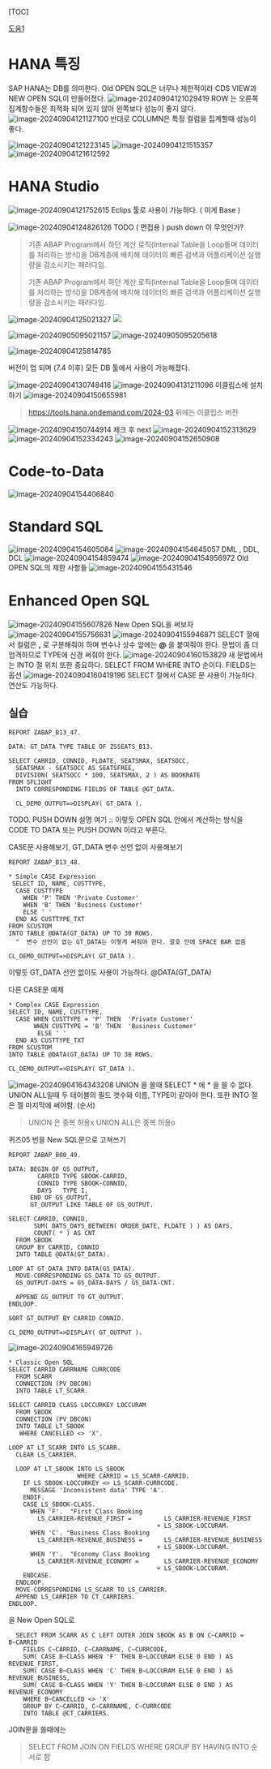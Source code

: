 [TOC]

[도움1](https://brunch.co.kr/@lifeisex/10)

# HANA 특징

SAP HANA는 DB를 의미한다.
Old OPEN SQL은 너무나 제한적이라 CDS VIEW과 NEW OPEN SQL이 만들어졌다.
![image-20240904121029419](./../img/image-20240904121029419.png)
ROW 는 오른쪽 집계함수들은 최적화 되어 있지 않아 왼쪽보다 성능이 좋지 않다.
![image-20240904121127100](./../img/image-20240904121127100.png)
반대로 COLUMN은 특정 컬럼을 집계할때 성능이 좋다.

![image-20240904121223145](./../img/image-20240904121223145.png)
![image-20240904121515357](./../img/image-20240904121515357.png)
![image-20240904121612592](./../img/image-20240904121612592.png)

# HANA Studio

![image-20240904121752615](./../img/image-20240904121752615.png)
Eclips 툴로 사용이 가능하다. ( 이게 Base )

![image-20240904124826126](./../img/image-20240904124826126.png)
TODO ( 면접용 ) push down 이 무엇인가?

> 기존 ABAP Program에서 하던 계산 로직(Internal Table을 Loop돌며 데이터를 처리하는 방식)을 DB계층에 배치해 데이터의 빠른 검색과 어플리케이션 실행량을 감소시키는 패러다임.
>
> 기존 ABAP Program에서 하던 계산 로직(Internal Table을 Loop돌며 데이터를 처리하는 방식)을 DB계층에 배치해 데이터의 빠른 검색과 어플리케이션 실행량을 감소시키는 패러다임.

![image-20240904125021327](./../img/image-20240904125021327.png)
![](./../img/image-20240904125628005.png)

![image-20240905095021157](./../img/image-20240905095021157.png)
![image-20240905095205618](./../img/image-20240905095205618.png)

![image-20240904125814785](./../img/image-20240904130154759.png)

버전이 업 되며 (7.4 이후) 모든 DB 툴에서 사용이 가능해졌다.

![image-20240904130748416](./../img/image-20240904130748416.png)
![image-20240904131211096](./../img/image-20240904131211096.png)
이클립스에 설치하기
![image-20240904150655981](./../img/image-20240904150655981.png)

> https://tools.hana.ondemand.com/2024-03 
> 뒤에는 이클립스 버전

![image-20240904150744914](./../img/image-20240904150744914.png)
체크 후 next
![image-20240904152313629](./../img/image-20240904152313629.png)
![image-20240904152334243](./../img/image-20240904152334243.png)
![image-20240904152650908](./../img/image-20240904152650908.png)

# Code-to-Data

![image-20240904154406840](./../img/image-20240904154406840.png)

# Standard SQL

![image-20240904154605084](./../img/image-20240904154605084.png)
![image-20240904154645057](./../img/image-20240904154645057.png)
DML , DDL, DCL
![image-20240904154859474](./../img/image-20240904154859474.png)
![image-20240904154956972](./../img/image-20240904154956972.png)
Old OPEN SQL의 제한 사항들
![image-20240904155431546](./../img/image-20240904155431546.png)

# Enhanced Open SQL

![image-20240904155607826](./../img/image-20240904155607826.png)
New Open SQL을 써보자
![image-20240904155756631](./../img/image-20240904155756631.png)
![image-20240904155946871](./../img/image-20240904155946871.png)
SELECT 절에서 컬럼은 **,** 로 구분해줘야 하며
변수나 상수 앞에는 **@** 을 붙여줘야 한다.
문법이 좀 더 엄격하므로 TYPE에 신경 써줘야 한다.
![image-20240904160153829](./../img/image-20240904160153829.png)
새 문법에서는 INTO 절 위치 또한 중요하다. SELECT FROM WHERE INTO 순이다.
FIELDS는 옵션
![image-20240904160419196](./../img/image-20240904160419196.png)
SELECT 절에서 CASE 문 사용이 가능하다. 연산도 가능하다.

## 실습

```ABAP
REPORT ZABAP_B13_47.

DATA: GT_DATA TYPE TABLE OF ZSSEATS_B13.

SELECT CARRID, CONNID, FLDATE, SEATSMAX, SEATSOCC,
  SEATSMAX - SEATSOCC AS SEATSFREE,
  DIVISION( SEATSOCC * 100, SEATSMAX, 2 ) AS BOOKRATE
FROM SFLIGHT
  INTO CORRESPONDING FIELDS OF TABLE @GT_DATA.

  CL_DEMO_OUTPUT=>DISPLAY( GT_DATA ).
```

TODO. PUSH DOWN 설명 여기 :: 이렇듯 OPEN SQL 안에서 계산하는 방식을 CODE TO DATA 또는 PUSH DOWN 이라고 부른다.

CASE문 사용해보기, GT_DATA 변수 선언 없이 사용해보기
```ABAP
REPORT ZABAP_B13_48.

* Simple CASE Expression
 SELECT ID, NAME, CUSTTYPE,
  CASE CUSTTYPE
    WHEN 'P' THEN 'Private Customer'
    WHEN 'B' THEN 'Business Customer'
    ELSE ' '
  END AS CUSTTYPE_TXT
FROM SCUSTOM
INTO TABLE @DATA(GT_DATA) UP TO 30 ROWS.
  "  변수 선언이 없는 GT_DATA는 이렇게 써줘야 한다. 괄호 안에 SPACE BAR 없음

CL_DEMO_OUTPUT=>DISPLAY( GT_DATA ).
```

이렇듯 GT_DATA 선언 없이도 사용이 가능하다.
@DATA(GT_DATA)

다른 CASE문 예제
```ABAP
* Complex CASE Expression
SELECT ID, NAME, CUSTTYPE,
  CASE WHEN CUSTTYPE = 'P' THEN  'Private Customer'
       WHEN CUSTTYPE = 'B' THEN  'Business Customer'
        ELSE ' '
  END AS CUSTTYPE_TXT
FROM SCUSTOM
INTO TABLE @DATA(GT_DATA) UP TO 30 ROWS.

CL_DEMO_OUTPUT=>DISPLAY( GT_DATA ).
```

![image-20240904164343208](./../img/image-20240904164343208.png)
UNION 을 쓸때 SELECT * 에 * 을 쓸 수 없다.
UNION ALL일때 두 테이블의 필드 갯수와 이름, TYPE이 같아야 한다.
또한 INTO 절은 젤 마지막에 써야함. (순서)

> UNION 은 중복 허용x
> UNION ALL은 중복 허용o

퀴즈05 번을 New SQL문으로 고쳐쓰기
```ABAP
REPORT ZABAP_B00_49.

DATA: BEGIN OF GS_OUTPUT,
        CARRID TYPE SBOOK-CARRID,
        CONNID TYPE SBOOK-CONNID,
        DAYS   TYPE I,
      END OF GS_OUTPUT,
      GT_OUTPUT LIKE TABLE OF GS_OUTPUT.

SELECT CARRID, CONNID,
       SUM( DATS_DAYS_BETWEEN( ORDER_DATE, FLDATE ) ) AS DAYS,
       COUNT( * ) AS CNT
  FROM SBOOK
  GROUP BY CARRID, CONNID
  INTO TABLE @DATA(GT_DATA).

LOOP AT GT_DATA INTO DATA(GS_DATA).
  MOVE-CORRESPONDING GS_DATA TO GS_OUTPUT.
  GS_OUTPUT-DAYS = GS_DATA-DAYS / GS_DATA-CNT.

  APPEND GS_OUTPUT TO GT_OUTPUT.
ENDLOOP.

SORT GT_OUTPUT BY CARRID CONNID.

CL_DEMO_OUTPUT=>DISPLAY( GT_OUTPUT ).
```

![image-20240904165949726](./../img/image-20240904165949726.png)
```ABAP
* Classic Open SQL
SELECT CARRID CARRNAME CURRCODE
  FROM SCARR
  CONNECTION (PV_DBCON)
  INTO TABLE LT_SCARR.

SELECT CARRID CLASS LOCCURKEY LOCCURAM
  FROM SBOOK
  CONNECTION (PV_DBCON)
  INTO TABLE LT_SBOOK
   WHERE CANCELLED <> 'X'.

LOOP AT LT_SCARR INTO LS_SCARR.
  CLEAR LS_CARRIER.

  LOOP AT LT_SBOOK INTO LS_SBOOK
                   WHERE CARRID = LS_SCARR-CARRID.
    IF LS_SBOOK-LOCCURKEY <> LS_SCARR-CURRCODE.
      MESSAGE 'Inconsistent data' TYPE 'A'.
    ENDIF.
    CASE LS_SBOOK-CLASS.
      WHEN 'F'.  "First Class Booking
        LS_CARRIER-REVENUE_FIRST =         LS_CARRIER-REVENUE_FIRST
                                         + LS_SBOOK-LOCCURAM.
      WHEN 'C'. "Business Class Booking
        LS_CARRIER-REVENUE_BUSINESS =      LS_CARRIER-REVENUE_BUSINESS
                                         + LS_SBOOK-LOCCURAM.
      WHEN 'Y'.  "Economy Class Booking
        LS_CARRIER-REVENUE_ECONOMY =       LS_CARRIER-REVENUE_ECONOMY
                                         + LS_SBOOK-LOCCURAM.
    ENDCASE.
  ENDLOOP.
  MOVE-CORRESPONDING LS_SCARR TO LS_CARRIER.
  APPEND LS_CARRIER TO CT_CARRIERS.
ENDLOOP.

```

을 New Open SQL로
```ABAP
  SELECT FROM SCARR AS C LEFT OUTER JOIN SBOOK AS B ON C~CARRID = B~CARRID
    FIELDS C~CARRID, C~CARRNAME, C~CURRCODE,
    SUM( CASE B~CLASS WHEN 'F' THEN B~LOCCURAM ELSE 0 END ) AS REVENUE_FIRST,
    SUM( CASE B~CLASS WHEN 'C' THEN B~LOCCURAM ELSE 0 END ) AS REVENUE_BUSINESS,
    SUM( CASE B~CLASS WHEN 'Y' THEN B~LOCCURAM ELSE 0 END ) AS REVENUE_ECONOMY
    WHERE B~CANCELLED <> 'X'
    GROUP BY C~CARRID, C~CARRNAME, C~CURRCODE
    INTO TABLE @CT_CARRIERS.
```

JOIN문을 쓸때에는

> SELECT FROM JOIN ON FIELDS WHERE GROUP BY HAVING INTO 순서로 함